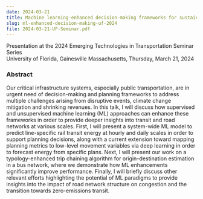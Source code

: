 ```yaml
---
date: 2024-03-21
title: Machine learning-enhanced decision-making frameworks for sustainable mobility systems
slug: ml-enhanced-decision-making-uf-2024
file: 2024-03-21-UF-Seminar.pdf
---
```


Presentation at the 2024 Emerging Technologies in Transportation Seminar Series\
University of Florida, Gainesville Massachusetts, Thursday, March 21, 2024

### Abstract
Our critical infrastructure systems, especially public transportation, are in urgent need of decision-making and planning frameworks to address multiple challenges arising from disruptive events, climate change mitigation and shrinking revenues. In this talk, I will discuss how supervised and unsupervised machine learning (ML) approaches can enhance these frameworks in order to provide deeper insights into transit and road networks at various scales. First, I will present a system-wide ML model to predict line-specific rail transit energy at hourly and daily scales in order to support planning decisions, along with a current extension toward mapping planning metrics to low-level movement variables via deep learning in order to forecast energy from specific plans. Next, I will present our work on a typology-enhanced trip chaining algorithm for origin–destination estimation in a bus network, where we demonstrate how ML enhancements significantly improve performance. Finally, I will briefly discuss other relevant efforts highlighting the potential of ML paradigms to provide insights into the impact of road network structure on congestion and the transition towards zero-emissions transit.	